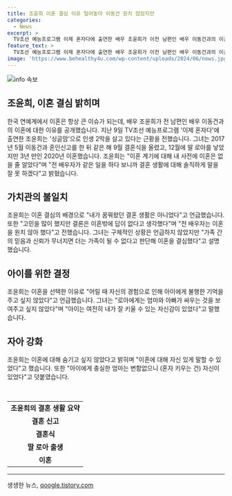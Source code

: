 ```yaml
---
title: 조윤희 이혼 결심 이유 털어놓아 이동건 원치 않았지만
categories:
  - News
excerpt: >
  TV조선 예능프로그램 이제 혼자다에 출연한 배우 조윤희가 이전 남편인 배우 이동건과의 이혼 이유를 밝혔다. 결혼 3년 만인 2020년 이혼한 그녀는 결혼 생활은 내가 꿈꾸던 것이 아니었고, 이혼밖에 답이 없다고 생각했다며 이혼 결심에 대해 솔직히 말했다. 또한 자녀의 안정을 위해 이혼을 선택했으며, 자신에 대한 확신을 갖고 이혼을 고백했다.
feature_text: >
  TV조선 예능프로그램 이제 혼자다에 출연한 배우 조윤희가 이전 남편인 배우 이동건과의 이혼 이유를 밝혔다. 결혼 3년 만인 2020년 이혼한 그녀는 결혼 생활은 내가 꿈꾸던 것이 아니었고, 이혼밖에 답이 없다고 생각했다며 이혼 결심에 대해 솔직히 말했다. 또한 자녀의 안정을 위해 이혼을 선택했으며, 자신에 대한 확신을 갖고 이혼을 고백했다.
image: 'https://www.behealthy4u.com/wp-content/uploads/2024/06/news.jpg'
---
```


<p><img src="https://www.behealthy4u.com/wp-content/uploads/2024/06/news.jpg" alt="info 속보" /></p>

<h2 data-ke-size="size26">조윤희, 이혼 결심 밝히며</h2>

<p data-ke-size="size16">한국 연예계에서 이혼은 항상 큰 이슈가 되는데, 배우 조윤희가 전 남편인 배우 이동건과의 이혼에 대한 이유를 공개했습니다. 지난 9일 TV조선 예능프로그램 '이제 혼자다'에 출연한 조윤희는 '싱글맘'으로 인생 2막을 살고 있다는 근황을 전했습니다. 그녀는 2017년 5월 이동건과 혼인신고를 한 뒤 같은 해 9월 결혼식을 올렸고, 12월에 딸 로아를 낳았지만 3년 만인 2020년 이혼했습니다. 조윤희는 "이혼 계기에 대해 내 사전에 이혼은 없을 줄 알았다"며 "전 배우자가 같은 일을 하다 보니까 결혼 생활에 대해 솔직하게 말을 잘 못 하겠다"고 밝혔습니다.</p>

<h2 data-ke-size="size26">가치관의 불일치</h2>

<p data-ke-size="size16">조윤희는 이혼 결심의 배경으로 "내가 꿈꿔왔던 결혼 생활은 아니었다"고 언급했습니다. 또한 "고민을 많이 했지만 결론은 이혼밖에 답이 없다고 생각했다"며 "전 배우자는 이혼을 원치 않아 했다"고 전했습니다. 그녀는 구체적인 상황은 언급하지 않았지만 "가족 간의 믿음과 신뢰가 무너지면 더는 가족이 될 수 없다고 판단해 이혼을 결심했다"고 설명했습니다.</p>

<h2 data-ke-size="size26">아이를 위한 결정</h2>

<p data-ke-size="size16">조윤희는 이혼을 선택한 이유로 "어릴 때 자신의 경험으로 인해 아이에게 불행한 기억을 주고 싶지 않았다"고 언급했습니다. 그녀는 "로아에게는 엄마와 아빠가 싸우는 것을 보여주고 싶지 않았다"며 "아이는 여전히 내가 잘 키울 수 있는 자신감이 있었다"고 말했습니다.</p>

<h2 data-ke-size="size26">자아 강화</h2>

<p data-ke-size="size16">조윤희는 이혼에 대해 숨기고 싶지 않았다고 밝히며 "이혼에 대해 자신 있게 말할 수 있었다"고 했습니다. 또한 "아이에게 충실한 엄마는 변함없으니 (혼자 키우는 건) 자신이 있었다"고 덧붙였습니다.</p>

<p><br></p>

<table>
  <tr>
    <td style="text-align: center; height: 17px;"><b>조윤희의 결혼 생활 요약</b></td>
  </tr>
  <tr>
    <td style="text-align: center; height: 17px;"><b>결혼 신고</b></td>
  </tr>
  <tr>
    <td style="text-align: center; height: 17px;"><b>결혼식</b></td>
  </tr>
  <tr>
    <td style="text-align: center; height: 17px;"><b>딸 로아 출생</b></td>
  </tr>
  <tr>
    <td style="text-align: center; height: 17px;"><b>이혼</b></td>
  </tr>
</table>

<hr>
생생한 뉴스, <a href="https://qoogle.tistory.com" rel="dofollow">qoogle.tistory.com</a>


